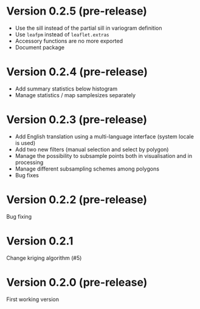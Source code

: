 
# Version 0.2.5 (pre-release)

- Use the sill instead of the partial sill in variogram definition
- Use `leafpm` instead of `leaflet.extras`
- Accessory functions are no more exported
- Document package


# Version 0.2.4 (pre-release)

- Add summary statistics below histogram
- Manage statistics / map samplesizes separately


# Version 0.2.3 (pre-release)

- Add English translation using a multi-language interface (system locale is used)
- Add two new filters (manual selection and select by polygon)
- Manage the possibility to subsample points both in visualisation and in processing
- Manage different subsampling schemes among polygons
- Bug fixes


# Version 0.2.2 (pre-release)

Bug fixing


# Version 0.2.1

Change kriging algorithm (#5)


# Version 0.2.0 (pre-release)

First working version
